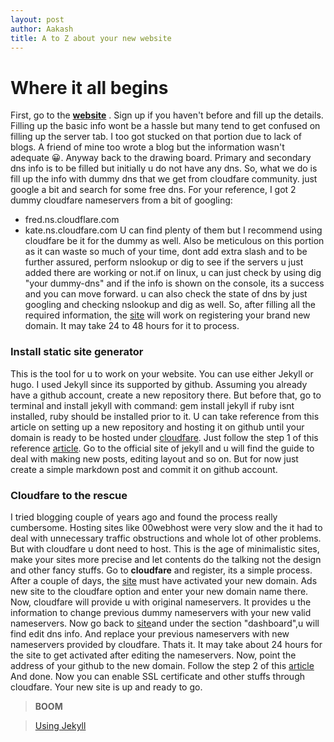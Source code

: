 ```yaml
---
layout: post
author: Aakash
title: A to Z about your new website
---
```

Where it all begins
====================

First, go to the [**website**](https://register.com.np/) . Sign up if you haven't before and fill up the details. Filling up the basic info wont be a hassle but many tend to get confused on filling up the server tab. I too got stucked on that portion due to lack of blogs. A friend of mine too wrote a blog but the information wasn't adequate 😀. Anyway back to the drawing board.
Primary and secondary dns info is to be filled but initially u do not have any dns. So, what we do is fill up the info with dummy dns that we get from cloudfare community. just google a bit and search for some free dns. For your reference, I got 2 dummy cloudfare nameservers from a bit of googling:
* fred.ns.cloudflare.com
* kate.ns.cloudfare.com
 U can find plenty of them but I recommend using cloudfare be it for the dummy as well. Also be meticulous on this portion as it can waste so much of your time, dont add extra slash and to be further assured, perform nslookup or dig to see if the servers u just added there are working or not.if on linux, u can just check by using dig "your dummy-dns" and if the info is shown on the console, its a success and you can move forward. u can also check the state of dns by just googling and checking nslookup and dig as well. So, after filling all the required information, the [site](https://register.com.np/) will work on registering your brand new domain. It may take 24 to 48 hours for it to process.

### Install static site generator
This is the tool for u to work on your website. You can use either Jekyll or hugo. I used Jekyll since its supported by github. Assuming you already have a github account, create a new repository there.
But before that, go to terminal and install jekyll with command:
gem install jekyll
if ruby isnt installed, ruby should be installed prior to it.
U can take reference from this article on setting up a new repository and hosting it on github until your domain is ready to be hosted under [cloudfare](https://www.cloudflare.com/). Just follow the step 1 of this reference [article](https://blog.cloudflare.com/secure-and-fast-github-pages-with-cloudflare/). Go to the official site of jekyll and u will find the guide to deal with making new posts, editing layout and so on. But for now just create a simple markdown post and commit it on github account.

### Cloudfare to the rescue
I tried blogging couple of years ago and found the process really cumbersome. Hosting sites like 00webhost were very slow and the it had to deal with unnecessary traffic obstructions and whole lot of other problems. But with cloudfare u dont need to host. This is the age of minimalistic sites, make your sites more precise and let contents do the talking not the design and other fancy stuffs. Go to **cloudfare** and register, its a simple process. After a couple of days, the [site](https://register.com.np/) must have activated your new domain. Ads new site to the cloudfare option and enter your new domain name there. Now, cloudfare will provide u with original nameservers. It provides u the information to change previous dummy nameservers with your new valid nameservers. Now go back to [site](https://register.com.np/)and under the section "dashboard",u will find edit dns info. And replace your previous nameservers with new nameservers provided by cloudfare. Thats it. It may take about 24 hours for the site to get activated after editing the nameservers.
Now, point the address of your github to the new domain. Follow the step 2 of this [article](https://blog.cloudflare.com/secure-and-fast-github-pages-with-cloudflare/)
And done. Now you can enable SSL certificate and other stuffs through cloudfare.
Your new site is up and ready to go.

> **BOOM**

> [Using Jekyll](https://jekyllrb.com/)
